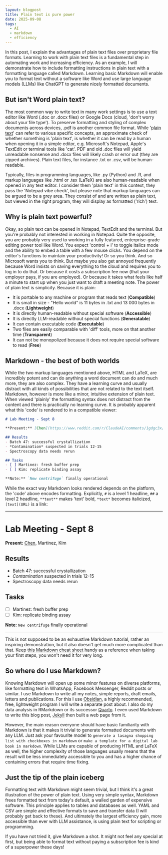 ```yaml
---
layout: blogpost
title: Plain text is pure power
date: 2025-09-08
tags:
  - AI
  - markdown
  - efficiency
---
```

In this post, I explain the advantages of plain text files over proprietary file formats. Learning to work with plain text files is a fundamental step in automating work and increasing efficiency. As an example, I will demonstrate how to include formatting instructions in plain text with a formatting language called Markdown. Learning basic Markdown will enable you to format text without a software like Word and use large language models (LLMs) like ChatGPT to generate nicely formatted documents.
<!--more-->
## But isn't Word plain text?
The most common way to write text in many work settings is to use a text editor like Word (.doc or .docx files) or Google Docs (cloud, 'don't worry about your file type'). To preserve formatting and styling of complex documents across devices, .pdf is another common file format. While '[plain text](https://en.wikipedia.org/wiki/Plain_text)' can refer to various specific concepts, an approximate check of whether something is 'plain text', is whether it can be read by a human when opening it in a simple editor, e.g. Microsoft's Notepad, Apple's TextEdit or terminal tools like 'cat'. PDF and old .doc files will yield unreadable nonsense and .docx files will likely crash or error out (they are zipped archives). Plain text files, for instance .txt or .csv, will be human-readable. 

Typically, files in programming languages, like .py (Python) and .R, and markup languages like .html or .tex (LaTeX) are also human-readable when opened in any text editor. I consider them 'plain text' in this context, they pass the 'Notepad vibe check', but please note that markup languages can be argued to be a grey area. They consist of and are written as plain text, but viewed in the right program, they will display as formatted ('rich') text.

## Why is plain text powerful?
Okay, so plain text can be opened in Notepad, TextEdit and the terminal. But you're probably not interested in working in Notepad. Quite the opposite, you are probably very used to working in a fully featured, enterprise-grade editing power tool like Word. You expect 'control + i' to toggle italics mode and the ability to embed a table with a few mouse clicks. You depend on the editor's functions to maintain your productivity! Or so you think. And so Microsoft wants you to think. But maybe you also get annoyed frequently because Word insists on saving everything to the cloud and requires you to log in to do that. Or because it costs a subscription fee now (that your employer pays, if you are employed). Or because it takes what feels like half a minute to start up when you just want to draft a meeting note. The power of plain text is simplicity. Because it is plain:

- It is portable to any machine or program that reads text (**Compatible**)
- It is small in size - "Hello world" is 11 bytes in .txt and 13 000 bytes in .docx (**Lightweight**)
- It is directly human-readable without special software (**Accessible**)
- It is directly LLM-readable without special functions (**Generatable**)
- It can contain executable code (**Executable**)
- Two files are easily comparable with 'diff' tools, more on that another time (**Transparent**)
- It can not be monopolized because it does not require special software to read (**Free**)

## Markdown - the best of both worlds
While the two markup languages mentioned above, HTML and LaTeX, are incredibly potent and can do anything a word document can do and much more, they are also complex. They have a learning curve and usually distract with all kinds of possibilities that are not related to the text itself. Markdown, however is more like a minor, intuitive extension of plain text. When viewed 'plainly' the formatting syntax does not distract from the content and there is practically no learning curve. It is probably apparent what this 'code' is rendered to in a compatible viewer:

```md
# Lab Meeting - Sept 8

**Present:** [Chen](https://www.reddit.com/r/ClaudeAI/comments/1gdgc3x/who_is_sarah_chen/), Martinez, Kim

## Results
- Batch 47: successful crystallization
- *Contamination* suspected in trials 12-15
- Spectroscopy data needs rerun

## Tasks
- [ ] Martinez: fresh buffer prep
- [ ] Kim: replicate binding assay

**Note:** `New centrifuge` finally operational
```

While the exact way Markdown looks rendered depends on the platform, the 'code' above encodes formatting. Explicitly, `#` is a level 1 headline, `##` a level 2 headline, `**text**` makes 'text' bold, `*text*` becomes italicized, `[text](URL)` is a link:

---
# Lab Meeting - Sept 8

**Present:** [Chen](https://www.reddit.com/r/ClaudeAI/comments/1gdgc3x/who_is_sarah_chen/), Martinez, Kim

## Results
- Batch 47: successful crystallization
- *Contamination* suspected in trials 12-15
- Spectroscopy data needs rerun

## Tasks
- [ ] Martinez: fresh buffer prep
- [ ] Kim: replicate binding assay

**Note:** `New centrifuge` finally operational

---

This is not supposed to be an exhaustive Markdown tutorial, rather an inspiring demonstration, but it also doesn't get much more complicated than that. Keep [this Markdown cheat sheet](https://www.markdownguide.org/cheat-sheet/) handy as a reference when taking your first steps, you won't need it for very long.

## So where do I use Markdown?
Knowing Markdown will open up some minor features on diverse platforms, like formatting text in WhatsApp, Facebook Messenger, Reddit posts or similar. I use Markdown to write all my notes, simple reports, draft emails, letters and publications. For this I use [Obsidian](https://obsidian.md/), a highly recommended, free, lightweight program I will write a separate post about. I also do my data analysis in RMarkdown or its successor [Quarto](https://quarto.org/). I even used Markdown to write this blog post, [Jekyll](https://jekyllrb.com/) then built a web page from it.

However, the main reason everyone should have basic familiarity with Markdown is that it makes it trivial to generate formatted documents with any LLM. Just ask your favourite model to `generate a lasagna shopping list with checkboxes in markdown` or `make a template for a digital lab book in markdown`. While LLMs are capable of producing HTML and LaTeX as well, the higher complexity of those languages usually means that the result will be less immediately accessible to you and has a higher chance of containing errors that require time fixing.

## Just the tip of the plain iceberg
Formatting text with Markdown might seem trivial, but I think it's a great illustration of the power of plain text. Using very simple syntax, Markdown frees formatted text from today's default, a walled garden of expensive software. This principle applies to tables and databases as well. YAML and CSV are simple and effective formats to save and transfer data (I will probably get back to these). And ultimately the largest efficiency gain, more accessible than ever with LLM assistance, is using plain text for scripting or programming. 

If you have not tried it, give Markdown a shot. It might not feel any special at first, but being able to format text without paying a subscription fee is kind of a superpower these days!